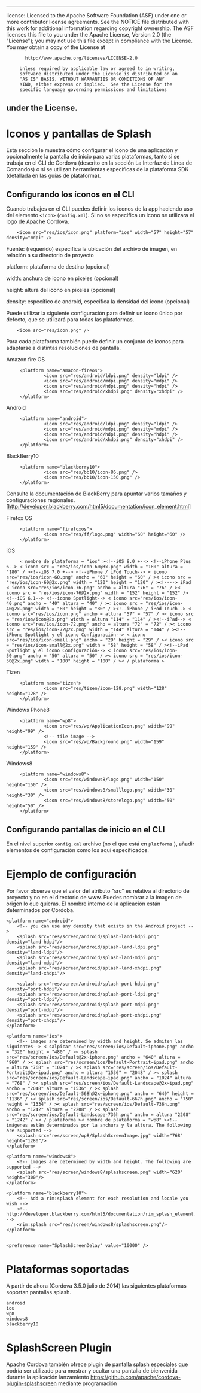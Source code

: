 * * *

license: Licensed to the Apache Software Foundation (ASF) under one or more contributor license agreements. See the NOTICE file distributed with this work for additional information regarding copyright ownership. The ASF licenses this file to you under the Apache License, Version 2.0 (the "License"); you may not use this file except in compliance with the License. You may obtain a copy of the License at

           http://www.apache.org/licenses/LICENSE-2.0
    
         Unless required by applicable law or agreed to in writing,
         software distributed under the License is distributed on an
         "AS IS" BASIS, WITHOUT WARRANTIES OR CONDITIONS OF ANY
         KIND, either express or implied.  See the License for the
         specific language governing permissions and limitations
    

## under the License.

# Iconos y pantallas de Splash

Esta sección le muestra cómo configurar el icono de una aplicación y opcionalmente la pantalla de inicio para varias plataformas, tanto si se trabaja en el CLI de Cordova (descrito en la sección La Interfaz de Línea de Comandos) o si se utilizan herramientas específicas de la plataforma SDK (detallada en las guías de plataforma).

## Configurando los íconos en el CLI

Cuando trabajes en el CLI puedes definir los iconos de la app haciendo uso del elemento `<icon>` (`config.xml`). Si no se especifica un icono se utilizara el logo de Apache Cordova.

        <icon src="res/ios/icon.png" platform="ios" width="57" height="57" density="mdpi" />
    

Fuente: (requerido) especifica la ubicación del archivo de imagen, en relación a su directorio de proyecto

platform: plataforma de destino (opcional)

width: anchura de icono en pixeles (opcional)

height: altura del icono en pixeles (opcional)

density: específico de android, especifica la densidad del icono (opcional)

Puede utilizar la siguiente configuración para definir un icono único por defecto, que se utilizará para todas las plataformas.

        <icon src="res/icon.png" />
    

Para cada plataforma también puede definir un conjunto de iconos para adaptarse a distintas resoluciones de pantalla.

Amazon fire OS

         <platform name="amazon-fireos">
                  <icon src="res/android/ldpi.png" density="ldpi" />
                  <icon src="res/android/mdpi.png" density="mdpi" />
                  <icon src="res/android/hdpi.png" density="hdpi" />
                  <icon src="res/android/xhdpi.png" density="xhdpi" />
         </platform>
    

Android

         <platform name="android">
                  <icon src="res/android/ldpi.png" density="ldpi" />
                  <icon src="res/android/mdpi.png" density="mdpi" />
                  <icon src="res/android/hdpi.png" density="hdpi" />
                  <icon src="res/android/xhdpi.png" density="xhdpi" />
         </platform>
    

BlackBerry10

         <platform name="blackberry10">
                  <icon src="res/bb10/icon-86.png" />
                  <icon src="res/bb10/icon-150.png" />
         </platform>
    

Consulte la documentación de BlackBerry para apuntar varios tamaños y configuraciones regionales. [http://developer.blackberry.com/html5/documentation/icon_element.html]

Firefox OS

         <platform name="firefoxos">
                  <icon src="res/ff/logo.png" width="60" height="60" />
         </platform>
    

iOS

         < nombre de plataforma = "ios" ><!--iOS 8.0 +--> <!--iPhone Plus 6--> < icono src = "res/ios/icon-60@3x.png" width = "180" altura = "180" / ><!--iOS 7.0 +--> <!--iPhone / iPod Touch--> < icono src="res/ios/icon-60.png" ancho = "60" height = "60" / >< icono src = "res/ios/icon-60@2x.png" width = "120" height = "120" / ><!----> iPad < icono src="res/ios/icon-76.png" ancho = altura "76" = "76" / >< icono src = "res/ios/icon-76@2x.png" width = "152" height = "152" /><!--iOS 6.1--> <!--icono Spotlight--> < icono src="res/ios/icon-40.png" ancho = "40" altura = "40" / >< icono src = "res/ios/icon-40@2x.png" width = "80" height = "80" / ><!--iPhone / iPod Touch--> < icono src="res/ios/icon.png" ancho = altura "57" = "57" / >< icono src = "res/ios/icon@2x.png" width = altura "114" = "114" / ><!--iPad--> < icono src="res/ios/icon-72.png" ancho = altura "72" = "72" / >< icono src = "res/ios/icon-72@2x.png" width = "144" altura = "144" / ><!--iPhone Spotlight y el icono Configuración--> < icono src="res/ios/icon-small.png" ancho = "29" height = "29" / >< icono src = "res/ios/icon-small@2x.png" width = "58" height = "58" / ><!--iPad Spotlight y el icono Configuración--> < icono src="res/ios/icon-50.png" ancho = "50" altura = "50" / >< icono src = "res/ios/icon-50@2x.png" width = "100" height = "100" / >< / plataforma >
    

Tizen

         <platform name="tizen">
                  <icon src="res/tizen/icon-128.png" width="128" height="128" />
         </platform>
    

Windows Phone8

         <platform name="wp8">
                  <icon src="res/wp/ApplicationIcon.png" width="99" height="99" />
                  <!-- tile image -->
                  <icon src="res/wp/Background.png" width="159" height="159" />
         </platform>
    

Windows8

         <platform name="windows8">
                  <icon src="res/windows8/logo.png" width="150" height="150" />
                  <icon src="res/windows8/smalllogo.png" width="30" height="30" />
                  <icon src="res/windows8/storelogo.png" width="50" height="50" />
         </platform>
    

## Configurando pantallas de inicio en el CLI

En el nivel superior `config.xml` archivo (no el que está en `platforms` ), añadir elementos de configuración como los aquí especificados.

# Ejemplo de configuración

Por favor observe que el valor del atributo "src" es relativa al directorio de proyecto y no en el directorio de www. Puedes nombrar a la imagen de origen lo que quieras. El nombre interno de la aplicación están determinados por Córdoba.

    <platform name="android">
        <!-- you can use any density that exists in the Android project -->
        <splash src="res/screen/android/splash-land-hdpi.png" density="land-hdpi"/>
        <splash src="res/screen/android/splash-land-ldpi.png" density="land-ldpi"/>
        <splash src="res/screen/android/splash-land-mdpi.png" density="land-mdpi"/>
        <splash src="res/screen/android/splash-land-xhdpi.png" density="land-xhdpi"/>
    
        <splash src="res/screen/android/splash-port-hdpi.png" density="port-hdpi"/>
        <splash src="res/screen/android/splash-port-ldpi.png" density="port-ldpi"/>
        <splash src="res/screen/android/splash-port-mdpi.png" density="port-mdpi"/>
        <splash src="res/screen/android/splash-port-xhdpi.png" density="port-xhdpi"/>
    </platform>
    
    <platform name="ios">
        <!-- images are determined by width and height. Se admiten las siguientes--> < salpicar src="res/screen/ios/Default~iphone.png" ancho = "320" height = "480" / >< splash src="res/screen/ios/Default@2x~iphone.png" ancho = "640" altura = "960" / >< splash src="res/screen/ios/Default-Portrait~ipad.png" ancho = altura "768" = "1024" / >< splash src="res/screen/ios/Default-Portrait@2x~ipad.png" ancho = altura "1536" = "2048" / >< splash src="res/screen/ios/Default-Landscape~ipad.png" ancho = "1024" altura = "768" / >< splash src="res/screen/ios/Default-Landscape@2x~ipad.png" ancho = "2048" altura = "1536" / >< splash src="res/screen/ios/Default-568h@2x~iphone.png" ancho = "640" height = "1136" / >< splash src="res/screen/ios/Default-667h.png" ancho = "750" height = "1334" / >< splash src="res/screen/ios/Default-736h.png" ancho = "1242" altura = "2208" / >< splash src="res/screen/ios/Default-Landscape-736h.png" ancho = altura "2208" = "1242" / >< / plataforma >< nombre de plataforma = "wp8" ><!--imágenes están determinados por la anchura y la altura. The following are supported -->
        <splash src="res/screen/wp8/SplashScreenImage.jpg" width="768" height="1280"/>
    </platform>
    
    <platform name="windows8">
        <!-- images are determined by width and height. The following are supported -->
        <splash src="res/screen/windows8/splashscreen.png" width="620" height="300"/>
    </platform>
    
    <platform name="blackberry10">
        <!-- Add a rim:splash element for each resolution and locale you wish -->
        <!-- http://developer.blackberry.com/html5/documentation/rim_splash_element.html -->
        <rim:splash src="res/screen/windows8/splashscreen.png"/>
    </platform>
    
    
    <preference name="SplashScreenDelay" value="10000" />
    

# Plataformas soportadas

A partir de ahora (Cordova 3.5.0 julio de 2014) las siguientes plataformas soportan pantallas splash.

    android
    ios
    wp8
    windows8
    blackberry10
    

# SplashScreen Plugin

Apache Cordova también ofrece plugin de pantalla splash especiales que podría ser utilizado para mostrar y ocultar una pantalla de bienvenida durante la aplicación lanzamiento https://github.com/apache/cordova-plugin-splashscreen mediante programación